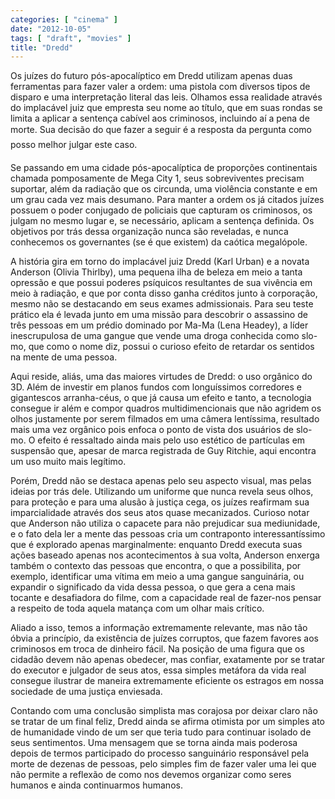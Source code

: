 ```yaml
---
categories: [ "cinema" ]
date: "2012-10-05"
tags: [ "draft", "movies" ]
title: "Dredd"
---
```

Os juízes do futuro pós-apocalíptico em Dredd utilizam apenas duas
ferramentas para fazer valer a ordem: uma pistola com diversos tipos de
disparo e uma interpretação literal das leis. Olhamos essa realidade
através do implacável juiz que empresta seu nome ao título, que em
suas rondas se limita a aplicar a sentença cabível aos criminosos,
incluindo aí a pena de morte. Sua decisão do que fazer a seguir é a
resposta da pergunta como posso melhor julgar este caso.

Se passando em uma cidade pós-apocalíptica de proporções continentais
chamada pomposamente de Mega City 1, seus sobreviventes precisam suportar,
além da radiação que os circunda, uma violência constante e em um
grau cada vez mais desumano. Para manter a ordem os já citados juízes
possuem o poder conjugado de policiais que capturam os criminosos, os
julgam no mesmo lugar e, se necessário, aplicam a sentença definida. Os
objetivos por trás dessa organização nunca são reveladas, e nunca
conhecemos os governantes (se é que existem) da caótica megalópole.

A história gira em torno do implacável juiz Dredd (Karl Urban)
e a novata Anderson (Olivia Thirlby), uma pequena ilha de beleza em
meio a tanta opressão e que possui poderes psíquicos resultantes
de sua vivência em meio à radiação, e que por conta disso ganha
créditos junto à corporação, mesmo não se destacando em seus exames
admissionais. Para seu teste prático ela é levada junto em uma missão
para descobrir o assassino de três pessoas em um prédio dominado por
Ma-Ma (Lena Headey), a líder inescrupulosa de uma gangue que vende uma
droga conhecida como slo-mo, que como o nome diz, possui o curioso efeito
de retardar os sentidos na mente de uma pessoa.

Aqui reside, aliás, uma das maiores virtudes de Dredd: o uso orgânico
do 3D. Além de investir em planos fundos com longuíssimos corredores
e gigantescos arranha-céus, o que já causa um efeito e tanto, a
tecnologia consegue ir além e compor quadros multidimencionais que
não agridem os olhos justamente por serem filmados em uma câmera
lentíssima, resultado mais uma vez orgânico pois enfoca o ponto de
vista dos usuários de slo-mo. O efeito é ressaltado ainda mais pelo uso
estético de partículas em suspensão que, apesar de marca registrada
de Guy Ritchie, aqui encontra um uso muito mais legítimo.

Porém, Dredd não se destaca apenas pelo seu aspecto visual, mas pelas
ideias por trás dele. Utilizando um uniforme que nunca revela seus olhos,
para proteção e para uma alusão à justiça cega, os juízes reafirmam
sua imparcialidade através dos seus atos quase mecanizados. Curioso
notar que Anderson não utiliza o capacete para não prejudicar sua
mediunidade, e o fato dela ler a mente das pessoas cria um contraponto
interessantíssimo que é explorado apenas marginalmente: enquanto Dredd
executa suas ações baseado apenas nos acontecimentos à sua volta,
Anderson enxerga também o contexto das pessoas que encontra, o que a
possibilita, por exemplo, identificar uma vítima em meio a uma gangue
sanguinária, ou expandir o significado da vida dessa pessoa, o que gera
a cena mais tocante e desafiadora do filme, com a capacidade real de
fazer-nos pensar a respeito de toda aquela matança com um olhar mais
crítico.

Aliado a isso, temos a informação extremamente relevante, mas não
tão óbvia a princípio, da existência de juízes corruptos, que
fazem favores aos criminosos em troca de dinheiro fácil. Na posição
de uma figura que os cidadão devem não apenas obedecer, mas confiar,
exatamente por se tratar do executor e julgador de seus atos, essa simples
metáfora da vida real consegue ilustrar de maneira extremamente eficiente
os estragos em nossa sociedade de uma justiça enviesada.

Contando com uma conclusão simplista mas corajosa por deixar claro não
se tratar de um final feliz, Dredd ainda se afirma otimista por um simples
ato de humanidade vindo de um ser que teria tudo para continuar isolado
de seus sentimentos. Uma mensagem que se torna ainda mais poderosa depois
de termos participado do processo sanguinário responsável pela morte
de dezenas de pessoas, pelo simples fim de fazer valer uma lei que não
permite a reflexão de como nos devemos organizar como seres humanos e
ainda continuarmos humanos.

